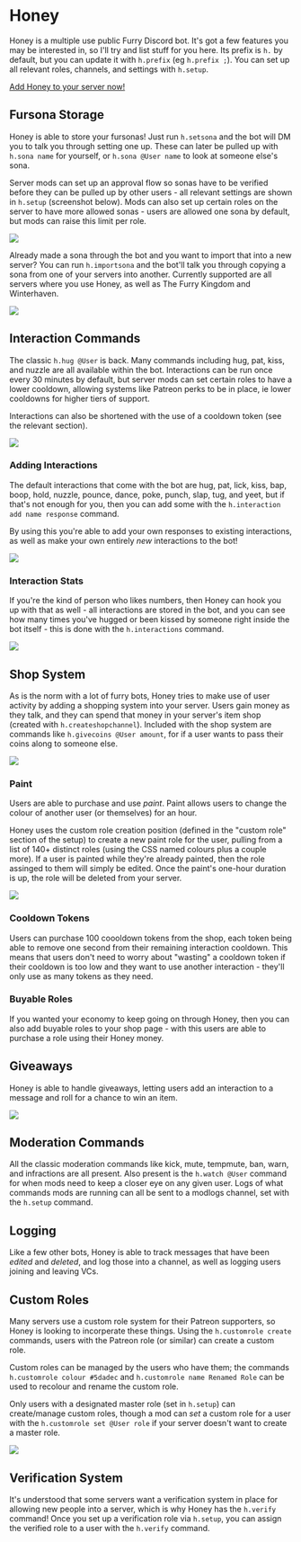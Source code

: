 # Honey

Honey is a multiple use public Furry Discord bot. It's got a few features you may be interested in, so I'll try and list stuff for you here. Its prefix is `h.` by default, but you can update it with `h.prefix` (eg `h.prefix ;`). You can set up all relevant roles, channels, and settings with `h.setup`.

[Add Honey to your server now!](https://discordapp.com/oauth2/authorize?client_id=690477072270753792&scope=bot&permissions=268484614)

## Fursona Storage

Honey is able to store your fursonas! Just run `h.setsona` and the bot will DM you to talk you through setting one up. These can later be pulled up with `h.sona name` for yourself, or `h.sona @User name` to look at someone else's sona.

Server mods can set up an approval flow so sonas have to be verified before they can be pulled up by other users - all relevant settings are shown in `h.setup` (screenshot below). Mods can also set up certain roles on the server to have more allowed sonas - users are allowed one sona by default, but mods can raise this limit per role.

![](/marketing/sona_settings.png)

Already made a sona through the bot and you want to import that into a new server? You can run `h.importsona` and the bot'll talk you through copying a sona from one of your servers into another. Currently supported are all servers where you use Honey, as well as The Furry Kingdom and Winterhaven.

![](/marketing/kaiden_sona.png)

## Interaction Commands

The classic `h.hug @User` is back. Many commands including hug, pat, kiss, and nuzzle are all available within the bot. Interactions can be run once every 30 minutes by default, but server mods can set certain roles to have a lower cooldown, allowing systems like Patreon perks to be in place, ie lower cooldowns for higher tiers of support.

Interactions can also be shortened with the use of a cooldown token (see the relevant section).

![](/marketing/interaction_cooldown_settings.png)

### Adding Interactions

The default interactions that come with the bot are hug, pat, lick, kiss, bap, boop, hold, nuzzle, pounce, dance, poke, punch, slap, tug, and yeet, but if that's not enough for you, then you can add some with the `h.interaction add name response` command.

By using this you're able to add your own responses to existing interactions, as well as make your own entirely _new_ interactions to the bot!

![](/marketing/add_interaction.png)

### Interaction Stats

If you're the kind of person who likes numbers, then Honey can hook you up with that as well - all interactions are stored in the bot, and you can see how many times you've hugged or been kissed by someone right inside the bot itself - this is done with the `h.interactions` command.

![](/marketing/interaction_stats.png)

## Shop System

As is the norm with a lot of furry bots, Honey tries to make use of user activity by adding a shopping system into your server. Users gain money as they talk, and they can spend that money in your server's item shop (created with `h.createshopchannel`). Included with the shop system are commands like `h.givecoins @User amount`, for if a user wants to pass their coins along to someone else.

![](/marketing/coin_shop.png)

### Paint

Users are able to purchase and use _paint_. Paint allows users to change the colour of another user (or themselves) for an hour.

Honey uses the custom role creation position (defined in the "custom role" section of the setup) to create a new paint role for the user, pulling from a list of 140+ distinct roles (using the CSS named colours plus a couple more). If a user is painted while they're already painted, then the role assinged to them will simply be edited. Once the paint's one-hour duration is up, the role will be deleted from your server.

![](/marketing/paint_used.png)

### Cooldown Tokens

Users can purchase 100 coooldown tokens from the shop, each token being able to remove one second from their remaining interaction cooldown. This means that users don't need to worry about "wasting" a cooldown token if their cooldown is too low and they want to use another interaction - they'll only use as many tokens as they need.

### Buyable Roles

If you wanted your economy to keep going on through Honey, then you can also add buyable roles to your shop page - with this users are able to purchase a role using their Honey money.

## Giveaways

Honey is able to handle giveaways, letting users add an interaction to a message and roll for a chance to win an item.

![](/marketing/giveaway.png)

## Moderation Commands

All the classic moderation commands like kick, mute, tempmute, ban, warn, and infractions are all present. Also present is the `h.watch @User` command for when mods need to keep a closer eye on any given user. Logs of what commands mods are running can all be sent to a modlogs channel, set with the `h.setup` command.

## Logging

Like a few other bots, Honey is able to track messages that have been _edited_ and _deleted_, and log those into a channel, as well as logging users joining and leaving VCs.

## Custom Roles

Many servers use a custom role system for their Patreon supporters, so Honey is looking to incorperate these things. Using the `h.customrole create` commands, users with the Patreon role (or similar) can create a custom role.

Custom roles can be managed by the users who have them; the commands `h.customrole colour #5dadec` and `h.customrole name Renamed Role` can be used to recolour and rename the custom role.

Only users with a designated master role (set in `h.setup`) can create/manage custom roles, though a mod can _set_ a custom role for a user with the `h.customrole set @User role` if your server doesn't want to create a master role.

![](/marketing/custom_role.png)

## Verification System

It's understood that some servers want a verification system in place for allowing new people into a server, which is why Honey has the `h.verify` command! Once you set up a verification role via `h.setup`, you can assign the verified role to a user with the `h.verify` command.
